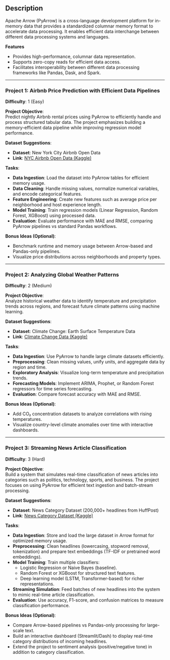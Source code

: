 ## Description  
Apache Arrow (PyArrow) is a cross-language development platform for in-memory data that provides a standardized columnar memory format to accelerate data processing. It enables efficient data interchange between different data processing systems and languages.  

**Features** 
  - Provides high-performance, columnar data representation.  
  - Supports zero-copy reads for efficient data access.  
  - Facilitates interoperability between different data processing frameworks like Pandas, Dask, and Spark.  

---

### Project 1: Airbnb Price Prediction with Efficient Data Pipelines  
**Difficulty**: 1 (Easy)  

**Project Objective**:  
Predict nightly Airbnb rental prices using PyArrow to efficiently handle and process structured tabular data. The project emphasizes building a memory-efficient data pipeline while improving regression model performance.  

**Dataset Suggestions**:  
- **Dataset**: New York City Airbnb Open Data  
- **Link**: [NYC Airbnb Open Data (Kaggle)](https://www.kaggle.com/datasets/dgomonov/new-york-city-airbnb-open-data)  

**Tasks**:  
- **Data Ingestion**: Load the dataset into PyArrow tables for efficient memory usage.  
- **Data Cleaning**: Handle missing values, normalize numerical variables, and encode categorical features.  
- **Feature Engineering**: Create new features such as average price per neighborhood and host experience length.  
- **Model Training**: Train regression models (Linear Regression, Random Forest, XGBoost) using processed data.  
- **Evaluation**: Evaluate performance with MAE and RMSE, comparing PyArrow pipelines vs standard Pandas workflows.  

**Bonus Ideas (Optional)**:  
- Benchmark runtime and memory usage between Arrow-based and Pandas-only pipelines.  
- Visualize price distributions across neighborhoods and property types.  

---

### Project 2: Analyzing Global Weather Patterns  
**Difficulty**: 2 (Medium)  

**Project Objective**:  
Analyze historical weather data to identify temperature and precipitation trends across regions, and forecast future climate patterns using machine learning.  

**Dataset Suggestions**:  
- **Dataset**: Climate Change: Earth Surface Temperature Data  
- **Link**: [Climate Change Data (Kaggle)](https://www.kaggle.com/datasets/berkeleyearth/climate-change-earth-surface-temperature-data)  

**Tasks**:  
- **Data Ingestion**: Use PyArrow to handle large climate datasets efficiently.  
- **Preprocessing**: Clean missing values, unify units, and aggregate data by region and time.  
- **Exploratory Analysis**: Visualize long-term temperature and precipitation trends.  
- **Forecasting Models**: Implement ARIMA, Prophet, or Random Forest regressors for time series forecasting.  
- **Evaluation**: Compare forecast accuracy with MAE and RMSE.  

**Bonus Ideas (Optional)**:  
- Add CO₂ concentration datasets to analyze correlations with rising temperatures.  
- Visualize country-level climate anomalies over time with interactive dashboards.  

---

### Project 3: Streaming News Article Classification  
**Difficulty**: 3 (Hard)  

**Project Objective**:  
Build a system that simulates real-time classification of news articles into categories such as politics, technology, sports, and business. The project focuses on using PyArrow for efficient text ingestion and batch-stream processing.  

**Dataset Suggestions**:  
- **Dataset**: News Category Dataset (200,000+ headlines from HuffPost)  
- **Link**: [News Category Dataset (Kaggle)](https://www.kaggle.com/datasets/rmisra/news-category-dataset)  

**Tasks**:  
- **Data Ingestion**: Store and load the large dataset in Arrow format for optimized memory usage.  
- **Preprocessing**: Clean headlines (lowercasing, stopword removal, tokenization) and prepare text embeddings (TF-IDF or pretrained word embeddings).  
- **Model Training**: Train multiple classifiers:  
  - Logistic Regression or Naive Bayes (baseline).  
  - Random Forest or XGBoost for structured text features.  
  - Deep learning model (LSTM, Transformer-based) for richer representations.  
- **Streaming Simulation**: Feed batches of new headlines into the system to mimic real-time article classification.  
- **Evaluation**: Use accuracy, F1-score, and confusion matrices to measure classification performance.  

**Bonus Ideas (Optional)**:  
- Compare Arrow-based pipelines vs Pandas-only processing for large-scale text.  
- Build an interactive dashboard (Streamlit/Dash) to display real-time category distributions of incoming headlines.  
- Extend the project to sentiment analysis (positive/negative tone) in addition to category classification.  

